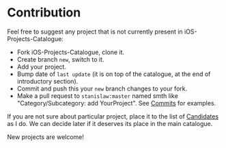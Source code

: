 # Contribution

Feel free to suggest any project that is not currently present in iOS-Projects-Catalogue:

- Fork iOS-Projects-Catalogue, clone it.
- Create branch `new`, switch to it.
- Add your project.
- Bump date of `last update` (it is on top of the catalogue, at the end of introductory section).
- Commit and push this your `new` branch changes to your fork.
- Make a pull request to `stanislaw:master` named smth like "Category/Subcategory: add YourProject". See [Commits](https://github.com/stanislaw/iOS-Projects-Catalogue/commits/master) for examples.

If you are not sure about particular project, place it to the list of [Candidates](https://github.com/stanislaw/iOS-Projects-Catalogue/blob/master/Candidates.md) as I do. We can decide later if it deserves its place in the main catalogue.

New projects are welcome!

